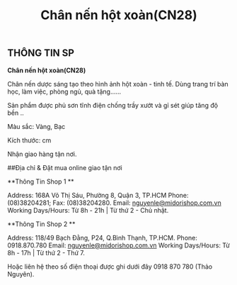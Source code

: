 ﻿---
id: 15
title: Chân nến hột xoàn(CN28)
layout: ReleasePage
category: releases
path: '/releases/chan-nen-hot-xoancn28/'
key: chan-nen-hot-xoancn28

meta: Chân nến hột xoàn(CN28)
keywords: Chân nến hột xoàn(CN28), chân nến, chan nen trang tri

location: 
prices: Call
orders: tel:+84918870780
messages: http://m.me/dotrangtricuoi
website: 
YoutubeID: 
bandcamp: 
bandcampLabelTrack: 
facebook: 
mixcloud: 
soundcloud: 
youtube: 
discogs: 
---

## THÔNG TIN SP

**Chân nến hột xoàn(CN28)**

Chân nến dược sáng tạo theo hình ảnh hột xoàn - tinh tế. Dùng trang trí bàn học, làm việc, phòng ngủ, quà tặng......

Sản phẩm được phủ sơn tĩnh điện chống trầy xướt và gỉ sét giúp tăng độ bền ..

Màu sắc: Vàng, Bạc

Kích thước: cm

Nhận giao hàng tận nơi.

##Địa chỉ & Đặt mua online giao tận nơi

**Thông Tin Shop 1 **

Address: 168A Võ Thị Sáu, Phường 8, Quận 3, TP.HCM Phone: (08)38204281; Fax: (08)38204280. Email: nguyenle@midorishop.com.vn Working Days/Hours: Từ 8h - 21h | Từ thứ 2 - Chủ nhật.

**Thông Tin Shop 2 **

Address: 118/49 Bạch Đằng, P24, Q.Bình Thạnh, TP.HCM. Phone: 0918.870.780 Email: nguyenle@midorishop.com.vn Working Days/Hours: Từ 8h - 17h | Từ thứ 2 - Thứ 7.

Hoặc liên hệ theo số điện thoại được ghi dưới đây 0918 870 780 (Thảo Nguyên).
